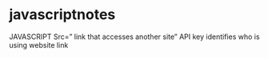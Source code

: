 javascriptnotes
===============
JAVASCRIPT
Src=” link that accesses another site”
API key identifies who is using website link
<script stuff>
Function somename (someparameter) { alert (“oh my!”);
}
WHILE FUNCTION:
while(somelimit){ somecode}; 

DO WHILE(runs code then tests a condition):
EXAMPLE:
var x= 5;
do{ 
document.write( x + “lala” );
} while (x<=10);
------ 5 lala, 6 lala, 7 lala…. 
EVENT HANDLERS(a bit of code that reacts to user activity):

LOOPS:
for (var i=0;i<cars.length;i++)
{ 
document.write(cars[i] + "<br>");
}
